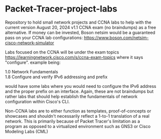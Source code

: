 # Packet-Tracer-project-labs

Repository to hold small network projects and CCNA labs to help with the current version August 20, 2024 
v1.1 CCNA exam (no braindumps) as a free alternative. If money can be invested, Boson netsim would be a 
guaranteed pass on your CCNA lab configurations: https://www.boson.com/netsim-cisco-network-simulator

Labs focused on the CCNA will be under the exam topics https://learningnetwork.cisco.com/s/ccna-exam-topics where it
says "configure". example being:

1.0 Network Fundamentals <br>
1.8 Configure and verify IPv6 addressing and prefix

would have some labs where you would need to configure the IPv6 address and the proper prefix on an interface. Again, 
these are not braindumps but rather labs that should help establish the fundamentals of network configuration within Cisco's CLI.

Non-CCNA labs are to either function as templates, proof-of-concepts or showcases and shouldn't necessarily reflect
a 1-to-1 translation of a real network. This is primarily because of Packet Tracer's limitation as a program as opposed
to a virtualized environment such as GNS3 or Cisco Modeling Labs (CML)
